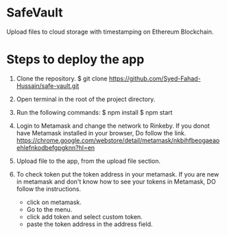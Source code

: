 # SafeVault
Upload files to cloud storage with timestamping on Ethereum Blockchain.

# Steps to deploy the app
1. Clone the repository.
   $ git clone https://github.com/Syed-Fahad-Hussain/safe-vault.git

2. Open terminal in the root of the project directory.

3. Run the following commands:
   $ npm install
   $ npm start
   
4. Login to Metamask and change the network to Rinkeby. 
   If you donot have Metamask installed in your browser, Do follow the link.
   https://chrome.google.com/webstore/detail/metamask/nkbihfbeogaeaoehlefnkodbefgpgknn?hl=en

5. Upload file to the app, from the upload file section.

6. To check token put the token address in your metamask.
   If you are new in metamask and don't know how to see your tokens in Metamask, DO follow the instructions.
   - click on metamask.
   - Go to the menu.
   - click add token and select custom token.
   - paste the token address in the address field.
   
